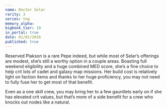 ```yaml
---
name: Doctor Selar
rarity: 3
series: tng
memory_alpha:
bigbook_tier: 10
in_portal: true
date: 01/01/2016
published: true
---
```


Reserved Plakson is a rare Pepe indeed, but while most of Selar’s offerings are modest, she’s still a worthy option in a couple areas. Boasting full weekend eligibility and a huge combined MED score, she’s a fine choice to help crit lots of cadet and galaxy map missions. Her build cost is relatively light on faction items and thanks to her huge proficiency, you may not need to fully fuse her to get most of that benefit.

Even as a one skill crew, you may bring her to a few gauntlets early on if she has elevated crit values, but that’s more of a side benefit for a crew who knocks out nodes like a natural.
